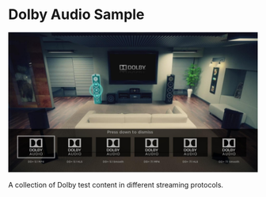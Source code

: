 # Dolby Audio Sample

![](images/screenshot.jpg)

A collection of Dolby test content in different streaming protocols.

